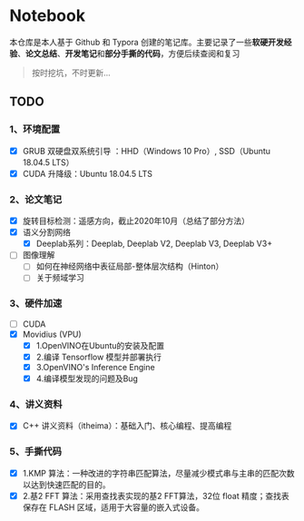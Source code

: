 # Notebook

本仓库是本人基于 Github 和 Typora 创建的笔记库。主要记录了一些**软硬开发经验**、**论文总结**、**开发笔记**和**部分手撕的代码**，方便后续查阅和复习

> 按时挖坑，不时更新...



## TODO

### 1、环境配置

* [x] GRUB 双硬盘双系统引导 ：HHD（Windows 10 Pro）, SSD（Ubuntu 18.04.5 LTS）
* [x] CUDA 升降级：Ubuntu 18.04.5 LTS

### 2、论文笔记

* [x] 旋转目标检测：遥感方向，截止2020年10月（总结了部分方法）
* [x] 语义分割网络
  * [x] Deeplab系列：Deeplab, Deeplab V2, Deeplab V3, Deeplab V3+
* [ ] 图像理解
  * [ ]  如何在神经网络中表征局部-整体层次结构（Hinton）
  * [ ] 关于频域学习

### 3、硬件加速

- [ ] CUDA
- [x] Movidius (VPU)
  - [x] 1.OpenVINO在Ubuntu的安装及配置
  - [x] 2.编译 Tensorflow 模型并部署执行
  - [x] 3.OpenVINO's Inference Engine
  - [x] 4.编译模型发现的问题及Bug

### 4、讲义资料

- [x] C++ 讲义资料（itheima）：基础入门、核心编程、提高编程

### 5、手撕代码

- [x] 1.KMP 算法：一种改进的字符串匹配算法，尽量减少模式串与主串的匹配次数以达到快速匹配的目的。
- [x] 2.基2 FFT 算法：采用查找表实现的基2 FFT算法，32位 float 精度；查找表保存在 FLASH 区域，适用于大容量的嵌入式设备。